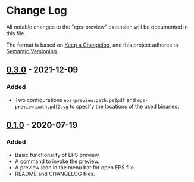 # Change Log

All notable changes to the "eps-preview" extension will be documented in this file.

The format is based on [Keep a Changelog](https://keepachangelog.com/en/1.0.0/),
and this project adheres to [Semantic Versioning](https://semver.org/spec/v2.0.0.html).

## [0.3.0] - 2021-12-09

### Added

- Two configurations `eps-preview.path.ps2pdf` and `eps-preview.path.pdf2svg` to specify the locations of the used binaries.

[0.3.0]: https://github.com/mkvoya/eps-preview/releases/tag/v0.3.0

## [0.1.0] - 2020-07-19

### Added

- Basic functionality of EPS preview.
- A command to invoke the preview.
- A preview icon in the menu bar for open EPS file.
- README and CHANGELOG files.

[0.1.0]: https://github.com/mkvoya/eps-preview/releases/tag/v0.1.0

